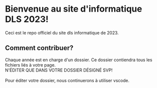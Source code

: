 # Bienvenue au site d'informatique DLS 2023!
Ceci est le repo officiel du site dls informatique de 2023.
## Comment contribuer?
Chaque ann&#233;e est en charge d'un dossier. Ce dossier contiendra tous les fichiers liés &#224; votre page.
<br>
N'&#201;DITER QUE DANS VOTRE DOSSIER D&#201;SIGN&#201; SVP!
<br><br>
Pour &#233;diter votre dossier, nous continuerons &#224; utiliser vscode.